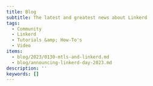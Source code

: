 ```yaml
---
title: Blog
subtitle: The latest and greatest news about Linkerd
tags:
  - Community
  - Linkerd
  - Tutorials &amp; How-To's
  - Video
items:
  - blog/2023/0130-mtls-and-linkerd.md
  - blog/announcing-linkerd-day-2023.md
description: ''
keywords: []
---
```

